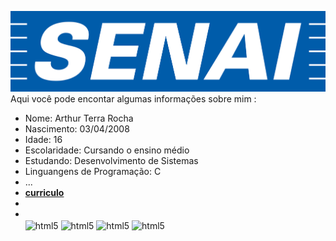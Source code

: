 ![logo](https://github.com/Arthur-Terra/Arthur-Terra/blob/main/senai-logo-3.png)
Aqui você pode encontar algumas informações sobre mim :

- Nome: Arthur Terra Rocha
- Nascimento: 03/04/2008
- Idade: 16
- Escolaridade: Cursando o ensino médio
- Estudando: Desenvolvimento de Sistemas
- Linguangens de Programação: C
- ...
- <a href="https://github.com/Arthur-Terra/Arthur-Terra/blob/main/Profile%20(2).pdf" class="nav-link">**curriculo**</a>
-
- <div style ="display: inline_block"><br/>
  <img align="center" alt="html5" src="https://img.shields.io/badge/Scala-DC322F?style=for-the-badge&logo=scala&logoColor=white" />
  <img align="center" alt="html5" src="https://img.shields.io/badge/Lua-2C2D72?style=for-the-badge&logo=lua&logoColor=white" />
  <img align="center" alt="html5" src="https://img.shields.io/badge/Angular-DD0031?style=for-the-badge&logo=angular&logoColor=white" />
  <img align="center" alt="html5" src="https://img.shields.io/badge/Django-092E20?style=for-the-badge&logo=django&logoColor=white" />
</div>
